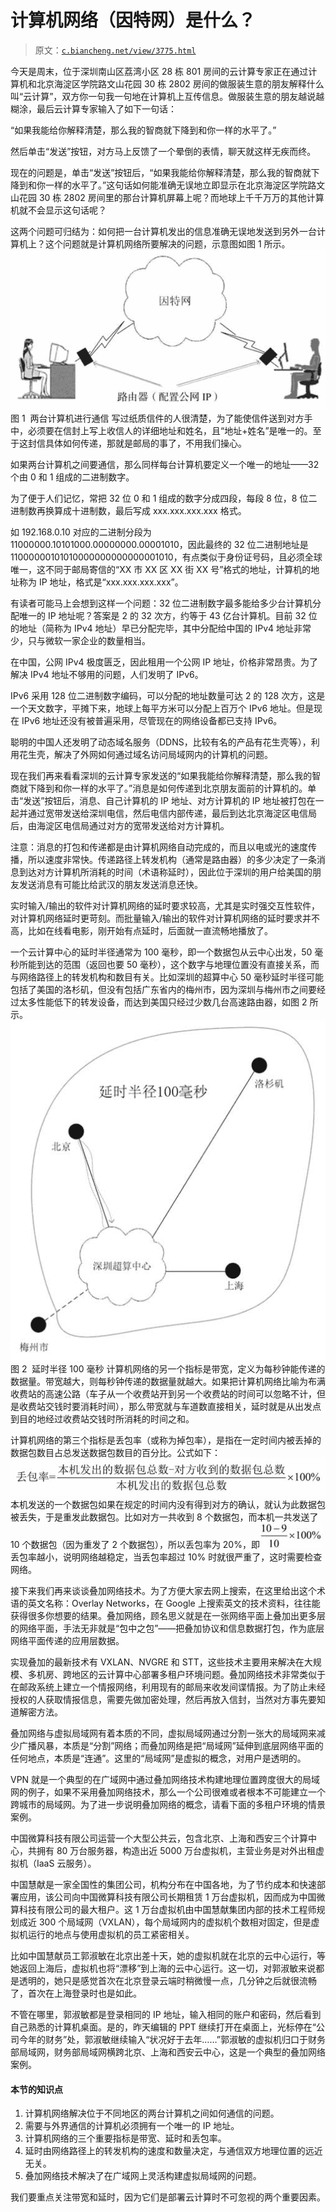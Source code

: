 # 计算机网络（因特网）是什么？

> 原文：[`c.biancheng.net/view/3775.html`](http://c.biancheng.net/view/3775.html)

今天是周末，位于深圳南山区荔湾小区 28 栋 801 房间的云计算专家正在通过计算机和北京海淀区学院路文山花园 30 栋 2802 房间的做服装生意的朋友解释什么叫“云计算”，双方你一句我一句地在计算机上互传信息。做服装生意的朋友越说越糊涂，最后云计算专家输入了如下一句话：

“如果我能给你解释清楚，那么我的智商就下降到和你一样的水平了。”

然后单击“发送”按钮，对方马上反馈了一个晕倒的表情，聊天就这样无疾而终。

现在的问题是，单击“发送”按钮后，“如果我能给你解释清楚，那么我的智商就下降到和你一样的水平了。”这句话如何能准确无误地立即显示在北京海淀区学院路文山花园 30 栋 2802 房间里的那台计算机屏幕上呢？而地球上千千万万的其他计算机就不会显示这句话呢？

这两个问题可归结为：如何把一台计算机发出的信息准确无误地发送到另外一台计算机上？这个问题就是计算机网络所要解决的问题，示意图如图 1 所示。![两台计算机进行通信](img/6af5030cb24821413f5ca33981393a0e.png)
图 1  两台计算机进行通信
写过纸质信件的人很清楚，为了能使信件送到对方手中，必须要在信封上写上收信人的详细地址和姓名，且“地址+姓名”是唯一的。至于这封信具体如何传递，那就是邮局的事了，不用我们操心。

如果两台计算机之间要通信，那么同样每台计算机要定义一个唯一的地址——32 个由 0 和 1 组成的二进制数字。

为了便于人们记忆，常把 32 位 0 和 1 组成的数字分成四段，每段 8 位，8 位二进制数再换算成十进制数，最后写成 xxx.xxx.xxx.xxx 格式。

如 192.168.0.10 对应的二进制分段为 11000000.10101000.00000000.00001010，因此最终的 32 位二进制地址是 11000000101010000000000000001010，有点类似于身份证号码，且必须全球唯一，这不同于邮局寄信的“XX 市 XX 区 XX 街 XX 号”格式的地址，计算机的地址称为 IP 地址，格式是“xxx.xxx.xxx.xxx”。

有读者可能马上会想到这样一个问题：32 位二进制数字最多能给多少台计算机分配唯一的 IP 地址呢？答案是 2 的 32 次方，约等于 43 亿台计算机。目前 32 位的地址（简称为 IPv4 地址）早已分配完毕，其中分配给中国的 IPv4 地址非常少，只与微软一家企业的数量相当。

在中国，公网 IPv4 极度匮乏，因此租用一个公网 IP 地址，价格非常昂贵。为了解决 IPv4 地址不够用的问题，人们发明了 IPv6。

IPv6 采用 128 位二进制数字编码，可以分配的地址数量可达 2 的 128 次方，这是一个天文数字，平摊下来，地球上每平方米可以分配上百万个 IPv6 地址。但是现在 IPv6 地址还没有被普遍采用，尽管现在的网络设备都已支持 IPv6。

聪明的中国人还发明了动态域名服务（DDNS，比较有名的产品有花生壳等），利用花生壳，解决了外网如何通过域名访问局域网内的计算机的问题。

现在我们再来看看深圳的云计算专家发送的“如果我能给你解释清楚，那么我的智商就下降到和你一样的水平了。”消息是如何传递到北京朋友面前的计算机的。单击“发送”按钮后，消息、自己计算机的 IP 地址、对方计算机的 IP 地址被打包在一起并通过宽带发送给深圳电信，然后电信内部传递，最后到达北京海淀区电信局后，由海淀区电信局通过对方的宽带发送给对方计算机。

注意：消息的打包和传递都是由计算机网络自动完成的，而且以电或光的速度传播，所以速度非常快。传递路径上转发机构（通常是路由器）的多少决定了一条消息到达对方计算机所消耗的时间（术语称延时），因此位于深圳的用户给美国的朋友发送消息有可能比给武汉的朋友发送消息还快。

实时输入/输出的软件对计算机网络的延时要求较高，尤其是实时强交互性软件，对计算机网络延时更苛刻。而批量输入/输出的软件对计算机网络的延时要求并不高，比如在线看电影，刚开始有点延时，后面就一直流畅地播放了。

一个云计算中心的延时半径通常为 100 毫秒，即一个数据包从云中心出发，50 毫秒所能到达的范围（返回也要 50 毫秒），这个数字与地理位置没有直接关系，而与网络路径上的转发机构和数目有关。比如深圳的超算中心 50 毫秒延时半径可能包括了美国的洛杉矶，但没有包括广东省内的梅州市，因为深圳与梅州市之间要经过太多性能低下的转发设备，而达到美国只经过少数几台高速路由器，如图 2 所示。![延时半径 100 毫秒](img/05de8e8b9a9dcf16dc5da39ee4447ead.png)
图 2  延时半径 100 毫秒
计算机网络的另一个指标是带宽，定义为每秒钟能传递的数据量。带宽越大，则每秒钟传递的数据量就越大。如果把计算机网络比喻为布满收费站的高速公路（车子从一个收费站开到另一个收费站的时间可以忽略不计，但是收费站交钱时要消耗时间），那么带宽就与车道数直接相关，延时就是从出发点到目的地经过收费站交钱时所消耗的时间之和。

计算机网络的第三个指标是丢包率（或称为掉包率），是指在一定时间内被丢掉的数据包数目占总发送数据包数目的百分比。公式如下：
![](img/4e8dccc62243cc0bffb38c60fe4527d0.png)
本机发送的一个数据包如果在规定的时间内没有得到对方的确认，就认为此数据包被丢失，于是重发此数据包。比如对方一共收到 8 个数据包，而本机一共发送了 10 个数据包（因为重发了 2 个数据包），所以丢包率为 20%，即![](img/fcc9c45cdbc0901537b44226e7011c14.png)丢包率越小，说明网络越稳定，当丢包率超过 10% 时就很严重了，这时需要检查网络。

接下来我们再来谈谈叠加网络技术。为了方便大家去网上搜索，在这里给出这个术语的英文名称：Overlay Networks，在 Google 上搜索英文的技术资料，往往能获得很多你想要的结果。叠加网络，顾名思义就是在一张网络平面上叠加出更多层的网络平面，手法无非就是“包中之包”——把叠加协议和信息数据打包，作为底层网络平面传递的应用层数据。

实现叠加的最新技术有 VXLAN、NVGRE 和 STT，这些技术主要用来解决在大规模、多机房、跨地区的云计算中心部署多租户环境问题。叠加网络技术非常类似于在邮政系统上建立一个情报网络，利用现有的邮局来收发间谍情报。为了防止未经授权的人获取情报信息，需要先做加密处理，然后再放入信封，当然对方事先要知道解密方法。

叠加网络与虚拟局域网有着本质的不同，虚拟局域网通过分割一张大的局域网来减少广播风暴，本质是“分割”网络；而叠加网络是把“局域网”延伸到底层网络平面的任何地点，本质是“连通”。这里的“局域网”是虚拟的概念，对用户是透明的。

VPN 就是一个典型的在广域网中通过叠加网络技术构建地理位置跨度很大的局域网的例子，如果不采用叠加网络技术，那么一个公司很难或者根本不可能建立一个跨城市的局域网。为了进一步说明叠加网络的概念，请看下面的多租户环境的情景案例。

中国微算科技有限公司运营一个大型公共云，包含北京、上海和西安三个计算中心，共拥有 80 万台服务器，构造出近 5000 万台虚拟机，主营业务是对外出租虚拟机（IaaS 云服务）。

中国慧献是一家全国性的集团公司，机构分布在中国各地，为了节约成本和快速部署应用，该公司向中国微算科技有限公司长期租赁 1 万台虚拟机，因而成为中国微算科技有限公司的最大租户。这 1 万台虚拟机由中国慧献集团内部的技术工程师规划成近 300 个局域网（VXLAN），每个局域网内的虚拟机个数相对固定，但是虚拟机运行的地点与使用虚拟机的员工紧密相关。

比如中国慧献员工郭淑敏在北京出差十天，她的虚拟机就在北京的云中心运行，等她返回上海后，虚拟机也将“漂移”到上海的云中心运行。这一切，对郭淑敏来说都是透明的，她只是感觉首次在北京登录云端时稍微慢一点，几分钟之后就很流畅了，首次在上海登录时也是如此。

不管在哪里，郭淑敏都是登录相同的 IP 地址，输入相同的账户和密码，然后看到自己熟悉的计算机桌面。是的，昨天编辑的 PPT 继续打开在桌面上，光标停在“公司今年的财务”处，郭淑敏继续输入“状况好于去年……”郭淑敏的虚拟机归口于财务部局域网，财务部局域网横跨北京、上海和西安云中心，这是一个典型的叠加网络案例。

#### 本节的知识点

1.  计算机网络解决位于不同地区的两台计算机之间如何通信的问题。
2.  需要与外界通信的计算机必须拥有一个唯一的 IP 地址。
3.  计算机网络的三个重要指标是带宽、延时和丢包率。
4.  延时由网络路径上的转发机构的速度和数量决定，与通信双方地理位置的远近无关。
5.  叠加网络技术解决了在广域网上灵活构建虚拟局域网的问题。

我们要重点关注带宽和延时，因为它们是部署云计算时不可忽视的两个重要因素。